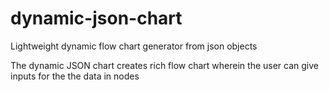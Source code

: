 # dynamic-json-chart
Lightweight dynamic flow chart generator from json objects

The dynamic JSON chart creates rich flow chart wherein the user can give inputs for the the data in nodes
